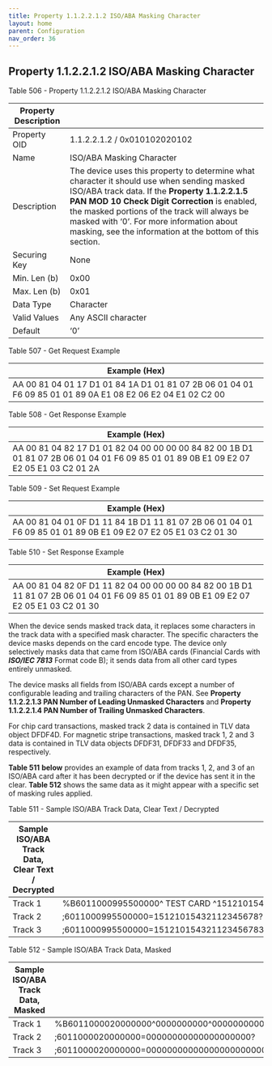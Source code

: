 ```yaml
---
title: Property 1.1.2.2.1.2 ISO/ABA Masking Character
layout: home
parent: Configuration
nav_order: 36
---
```


## Property 1.1.2.2.1.2 ISO/ABA Masking Character

Table 506 - Property 1.1.2.2.1.2 ISO/ABA Masking Character

| Property Description |  |
|----|----|
| Property OID | 1.1.2.2.1.2 / 0x010102020102 |
| Name | ISO/ABA Masking Character |
| Description | The device uses this property to determine what character it should use when sending masked ISO/ABA track data. If the **Property 1.1.2.2.1.5 PAN MOD 10 Check Digit Correction** is enabled, the masked portions of the track will always be masked with ‘0’. For more information about masking, see the information at the bottom of this section. |
| Securing Key | None |
| Min. Len (b) | 0x00 |
| Max. Len (b) | 0x01 |
| Data Type | Character |
| Valid Values | Any ASCII character |
| Default | ‘0’ |

Table 507 - Get Request Example

| Example (Hex) |
|----|
| AA 00 81 04 01 17 D1 01 84 1A D1 01 81 07 2B 06 01 04 01 F6 09 85 01 01 89 0A E1 08 E2 06 E2 04 E1 02 C2 00 |

Table 508 - Get Response Example

| Example (Hex) |
|----|
| AA 00 81 04 82 17 D1 01 82 04 00 00 00 00 84 82 00 1B D1 01 81 07 2B 06 01 04 01 F6 09 85 01 01 89 0B E1 09 E2 07 E2 05 E1 03 C2 01 2A |

Table 509 - Set Request Example

| Example (Hex) |
|----|
| AA 00 81 04 01 0F D1 11 84 1B D1 11 81 07 2B 06 01 04 01 F6 09 85 01 01 89 0B E1 09 E2 07 E2 05 E1 03 C2 01 30 |

Table 510 - Set Response Example

| Example (Hex) |
|----|
| AA 00 81 04 82 0F D1 11 82 04 00 00 00 00 84 82 00 1B D1 11 81 07 2B 06 01 04 01 F6 09 85 01 01 89 0B E1 09 E2 07 E2 05 E1 03 C2 01 30 |

When the device sends masked track data, it replaces some characters in
the track data with a specified mask character. The specific characters
the device masks depends on the card encode type. The device only
selectively masks data that came from ISO/ABA cards (Financial Cards
with ***ISO/IEC 7813*** Format code B); it sends data from all other
card types entirely unmasked.

The device masks all fields from ISO/ABA cards except a number of
configurable leading and trailing characters of the PAN. See **Property
1.1.2.2.1.3 PAN Number of Leading Unmasked Characters** and **Property
1.1.2.2.1.4 PAN Number of Trailing Unmasked Characters**.

For chip card transactions, masked track 2 data is contained in TLV data
object DFDF4D. For magnetic stripe transactions, masked track 1, 2 and 3
data is contained in TLV data objects DFDF31, DFDF33 and DFDF35,
respectively.

**Table 511** **below** provides an example of data from tracks 1, 2,
and 3 of an ISO/ABA card after it has been decrypted or if the device
has sent it in the clear. **Table 512** shows the same data as it might
appear with a specific set of masking rules applied.

Table 511 - Sample ISO/ABA Track Data, Clear Text / Decrypted

| Sample ISO/ABA Track Data, Clear Text / Decrypted |  |
|----|----|
| Track 1 | %B6011000995500000^ TEST CARD ^15121015432112345678? |
| Track 2 | ;6011000995500000=15121015432112345678? |
| Track 3 | ;6011000995500000=15121015432112345678333333333333333333333? |

Table 512 - Sample ISO/ABA Track Data, Masked

| Sample ISO/ABA Track Data, Masked |  |
|----|----|
| Track 1 | %B6011000020000000^0000000000^00000000000000000000? |
| Track 2 | ;6011000020000000=00000000000000000000? |
| Track 3 | ;6011000020000000=00000000000000000000000000000000000000000? |

##